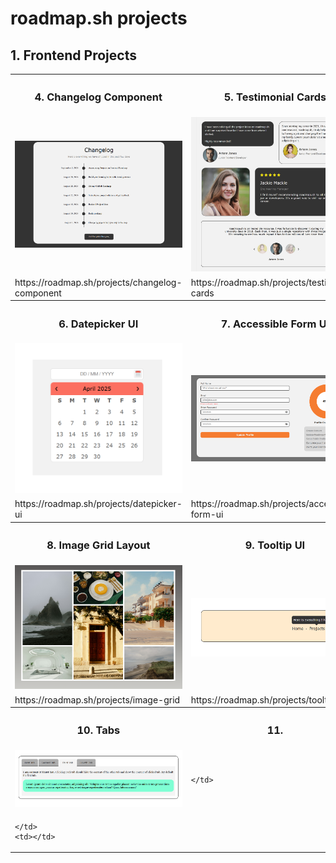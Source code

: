 <h1>roadmap.sh projects</h1>
<h2>1. Frontend Projects</h2>
<table>
  <tr>
    <th><h3>4. Changelog Component</h3></th>
    <th><h3>5. Testimonial Cards</h3></th>
  </tr>
  <tr>
    <td>
      <img src="1_Frontend Projects/4_Changelog Component/changelog_component.png" width="100%">
    </td>
    <td>
      <img src="1_Frontend Projects/5_Testimonial Cards/testimonial_card.jpeg" width="100%">
    </td>
  </tr>
  <tr>
    <td>
      https://roadmap.sh/projects/changelog-component
    </td>
    <td>
      https://roadmap.sh/projects/testimonial-cards
    </td>
  </tr>
  <tr>
    <th><h3>6. Datepicker UI</h3></th>
    <th><h3>7. Accessible Form UI</h3></th>
  </tr>
  <tr>
    <td>
      <img src="1_Frontend Projects/6_Datepicker UI/datepicker_ui.png" width="100%">
    </td>
    <td>
      <img src="1_Frontend Projects/7_Accessible Form UI/accessible_form_ui.png" width="100%">
    </td>
  </tr>
  <tr>
    <td>
      https://roadmap.sh/projects/datepicker-ui
    </td>
    <td>
      https://roadmap.sh/projects/accessible-form-ui
    </td>
  </tr>
  <tr>
    <th><h3>8. Image Grid Layout</h3></th>
    <th><h3>9. Tooltip UI</h3></th>
  </tr>
  <tr>
    <td>
      <img src="1_Frontend Projects/8_Image Grid Layout/image_grid_layout.png" width="100%">
    </td>
    <td>
      <img src="1_Frontend Projects/9_Tooltip UI/tooltip_ui.png" width="100%">
    </td>
  </tr>
  <tr>
    <td>https://roadmap.sh/projects/image-grid</td>
    <td>
      https://roadmap.sh/projects/tooltip-ui
    </td>
  </tr>
  <tr>
    <th><h3>10. Tabs</h3></th>
    <th><h3>11.</h3></th>
  </tr>
  <tr>
    <td>
      <img src="1_Frontend Projects/10_Tabs/tabs.png" width="100%">
    </td>
    <td>
      
    </td>
  </tr>
  <tr>
    <td>
      
    </td>
    <td></td>
  </tr>
</table>
